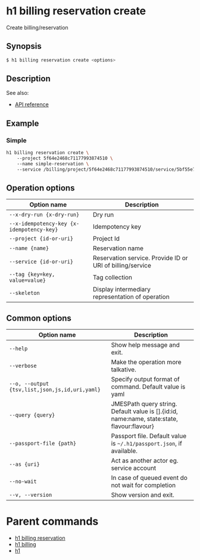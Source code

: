
# h1 billing reservation create

Create billing/reservation

## Synopsis

```bash
$ h1 billing reservation create <options>
```

## Description

See also:

* [API reference](https://api.hyperone.com/v2/docs#operation/billing_project_reservation_create)

## Example


### Simple

```bash
h1 billing reservation create \ 
	--project 5f64e2468c71177993874510 \ 
	--name simple-reservation \ 
	--service /billing/project/5f64e2468c71177993874510/service/5bf55e7f96ca089454ce6f68
```

## Operation options

| Option name                                   | Description                                               |
| --------------------------------------------- | --------------------------------------------------------- |
| ```--x-dry-run {x-dry-run}```                 | Dry run                                                   |
| ```--x-idempotency-key {x-idempotency-key}``` | Idempotency key                                           |
| ```--project {id-or-uri}```                   | Project Id                                                |
| ```--name {name}```                           | Reservation name                                          |
| ```--service {id-or-uri}```                   | Reservation service. Provide ID or URI of billing/service |
| ```--tag {key=key, value=value}```            | Tag collection                                            |
| ```--skeleton```                              | Display intermediary representation of operation          |

## Common options

| Option name                                        | Description                                                                                    |
| -------------------------------------------------- | ---------------------------------------------------------------------------------------------- |
| ```--help```                                       | Show help message and exit.                                                                    |
| ```--verbose```                                    | Make the operation more talkative.                                                             |
| ```--o, --output {tsv,list,json,js,id,uri,yaml}``` | Specify output format of command. Default value is yaml                                        |
| ```--query {query}```                              | JMESPath query string. Default value is [].\{id:id, name:name, state:state, flavour:flavour\}  |
| ```--passport-file {path}```                       | Passport file. Default value is ```~/.h1/passport.json```, if available.                       |
| ```--as {uri}```                                   | Act as another actor eg. service account                                                       |
| ```--no-wait```                                    | In case of queued event do not wait for completion                                             |
| ```--v, --version```                               | Show version and exit.                                                                         |

# Parent commands

* [h1 billing reservation](./../README.md)
* [h1 billing](./../../README.md)
* [h1](./../../../README.md)
